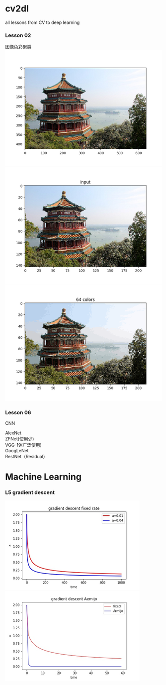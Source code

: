 # cv2dl    
all lessons from CV to deep learning    

### Lesson 02    
图像色彩聚类    
![china](https://raw.githubusercontent.com/viccwq/cv2dl/master/screenshot/china.png)    
![china_input](https://raw.githubusercontent.com/viccwq/cv2dl/master/screenshot/china_input.png)    
![china_output](https://raw.githubusercontent.com/viccwq/cv2dl/master/screenshot/china_output.png)    

### Lesson 06    
CNN    

AlexNet    
ZFNet(使用少)    
VGG-19(广泛使用)    
GoogLeNet    
RestNet（Residual）    



# Machine Learning    

### L5 gradient descent    
![grad_desc_fixed](https://raw.githubusercontent.com/viccwq/cv2dl/master/screenshot/grad_desc_fixed.jpg)    
![grad_desc_Armijo](https://raw.githubusercontent.com/viccwq/cv2dl/master/screenshot/grad_desc_Armijo.jpg)    



